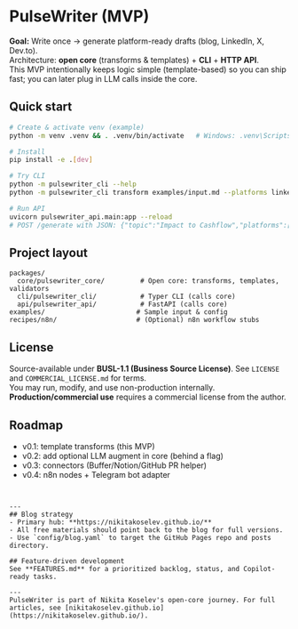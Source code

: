 # PulseWriter (MVP)

**Goal:** Write once → generate platform-ready drafts (blog, LinkedIn, X, Dev.to).  
Architecture: **open core** (transforms & templates) + **CLI** + **HTTP API**.  
This MVP intentionally keeps logic simple (template-based) so you can ship fast; you can later plug in LLM calls inside the core.

## Quick start

```bash
# Create & activate venv (example)
python -m venv .venv && . .venv/bin/activate   # Windows: .venv\Scripts\activate

# Install
pip install -e .[dev]

# Try CLI
python -m pulsewriter_cli --help
python -m pulsewriter_cli transform examples/input.md --platforms linkedin x devto --out-dir ./out

# Run API
uvicorn pulsewriter_api.main:app --reload
# POST /generate with JSON: {"topic":"Impact to Cashflow","platforms":["blog","linkedin","x"]}
```

## Project layout

```
packages/
  core/pulsewriter_core/         # Open core: transforms, templates, validators
  cli/pulsewriter_cli/           # Typer CLI (calls core)
  api/pulsewriter_api/           # FastAPI (calls core)
examples/                       # Sample input & config
recipes/n8n/                    # (Optional) n8n workflow stubs
```

## License

Source-available under **BUSL-1.1 (Business Source License)**. See `LICENSE` and `COMMERCIAL_LICENSE.md` for terms.  
You may run, modify, and use non-production internally. **Production/commercial use** requires a commercial license from the author.

## Roadmap
- v0.1: template transforms (this MVP)
- v0.2: add optional LLM augment in core (behind a flag)
- v0.3: connectors (Buffer/Notion/GitHub PR helper)
- v0.4: n8n nodes + Telegram bot adapter
```


---
## Blog strategy
- Primary hub: **https://nikitakoselev.github.io/**
- All free materials should point back to the blog for full versions.
- Use `config/blog.yaml` to target the GitHub Pages repo and posts directory.

## Feature-driven development
See **FEATURES.md** for a prioritized backlog, status, and Copilot-ready tasks.

---
PulseWriter is part of Nikita Koselev's open-core journey. For full articles, see [nikitakoselev.github.io](https://nikitakoselev.github.io/).
